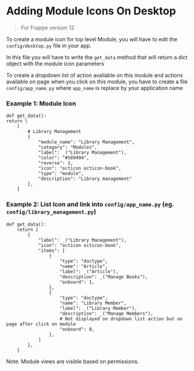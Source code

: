 <!-- add-breadcrumbs -->
# Adding Module Icons On Desktop

> For Frappe version 12 

To create a module icon for top level Module, you will have to edit the `config/desktop.py` file in your app.

In this file you will have to write the `get_data` method that will return a dict object with the module icon parameters

To create a dropdown list of action available on this module and actions available on page when you click on this module, you have to create a file `config/app_name.py` where `app_name` is replace by your application name  

### Example 1: Module Icon

	def get_data():
	return \
		[
			# Library Management
			{
				"module_name": "Library Management",
				"category": "Modules",
				"label": _("Library Management"),
				"color": "#589494",
				"reverse": 1,
				"icon": "octicon octicon-book",
				"type": "module",
				"description": "Library management"
			},
		]

### Example 2: List Icon and link into `config/app_name.py` (eg. `config/library_management.py`)

    def get_data():
        return [
            {
                "label": _("Library Management"),
                "icon": "octicon octicon-book",
                "items": [
                    {
                        "type": "doctype",
                        "name": "Article",
                        "label": _("Article"),
                        "description": _("Manage Books"),
                        "onboard": 1,
                    },
                    {
                        "type": "doctype",
                        "name": "Library Member",
                        "label": _("Library Member"),
                        "description": _("Manage Members"),
                        # Not displayed on dropdown list action but on page after click on module
                        "onboard": 0,
                    },
       			]
            },
        ]


Note: Module views are visible based on permissions.

<!-- markdown -->
